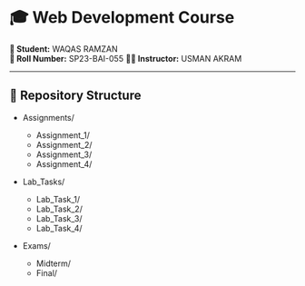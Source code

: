 # 🎓 Web Development Course  

**👤 Student:** WAQAS RAMZAN  
**📌 Roll Number:** SP23-BAI-055
**👨‍🏫 Instructor:** USMAN AKRAM  

---

## 📂 Repository Structure  
- Assignments/
  - Assignment_1/
  - Assignment_2/
  - Assignment_3/
  - Assignment_4/

- Lab_Tasks/
  - Lab_Task_1/
  - Lab_Task_2/
  - Lab_Task_3/
  - Lab_Task_4/

- Exams/
  - Midterm/
  - Final/

